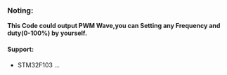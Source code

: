 ### Noting:

**This Code could output PWM Wave,you can Setting any Frequency and duty(0-100%) by yourself.**

#### Support:

- STM32F103 ...

